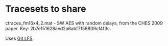 # Tracesets to share

ctraces_fm16x4_2.mat - SW AES with random delays, from the CHES 2009 paper. Key: 2b7e151628aed2a6abf7158809cf4f3c.

Uses [Git LFS](https://git-lfs.github.com).
